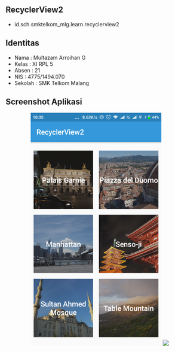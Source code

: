## RecyclerView2
* id.sch.smktelkom_mlg.learn.recyclerview2

## Identitas
* Nama  : Multazam Arroihan G
* Kelas : XI RPL 5
* Absen : 21
* NIS   : 4775/1494.070
* Sekolah : SMK Telkom Malang

## Screenshot Aplikasi
<p align="center">
  <img src="https://github.com/rehanarroihan/RecyclerView2/blob/master/rv2.png" width="350"/>
  <img src="http://i65.tinypic.com/4vlnh1.jpg" width="350"/>
</p>



